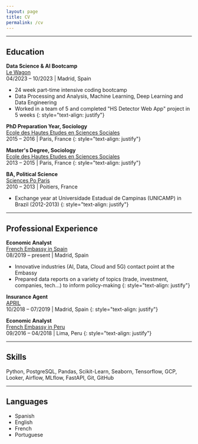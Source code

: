 ```yaml
---
layout: page
title: CV
permalink: /cv
---
```


---

## Education

**Data Science & AI Bootcamp** <br />
<a href="https://www.lewagon.com/" target="_blank">Le Wagon</a> <br />
04/2023 – 10/2023 | Madrid, Spain
- 24 week part-time intensive coding bootcamp
- Data Processing and Analysis, Machine Learning, Deep Learning and Data Engineering
- Worked in a team of 5 and completed "HS Detector Web App" project in 5 weeks
{: style="text-align: justify"}

**PhD Preparation Year, Sociology** <br />
<a href="https://www.ehess.fr/fr" target="_blank">Ecole des Hautes Etudes en Sciences Sociales</a> <br />
2015 – 2016 | Paris, France
{: style="text-align: justify"}

**Master's Degree, Sociology** <br />
<a href="https://www.ehess.fr/fr" target="_blank">Ecole des Hautes Etudes en Sciences Sociales</a> <br />
2013 – 2015 | Paris, France
{: style="text-align: justify"}

**BA, Political Science** <br />
<a href="https://www.sciencespo.fr/fr/" target="_blank">Sciences Po Paris</a> <br />
2010 – 2013 | Poitiers, France
- Exchange year at Universidade Estadual de Campinas (UNICAMP) in Brazil (2012-2013)
{: style="text-align: justify"}


---
## Professional Experience

**Economic Analyst** <br />
<a href="https://www.tresor.economie.gouv.fr/" target="_blank">French Embassy in Spain</a> <br />
08/2019 – present | Madrid, Spain
- Innovative industries (AI, Data, Cloud and 5G) contact point at the Embassy
- Prepared data reports on a variety of topics (trade, investment, companies, tech...) to inform policy-making
{: style="text-align: justify"}

**Insurance Agent** <br />
<a href="https://www.april.com/en/" target="_blank">APRIL</a> <br />
10/2018 – 07/2019 | Madrid, Spain
{: style="text-align: justify"}

**Economic Analyst** <br />
<a href="https://www.tresor.economie.gouv.fr/" target="_blank">French Embassy in Peru</a> <br />
09/2016 – 04/2018 | Lima, Peru
{: style="text-align: justify"}

---
## Skills

Python, PostgreSQL, Pandas, Scikit-Learn, Seaborn, Tensorflow, GCP, Looker, Airflow, MLflow, FastAPI, Git, GitHub

---
## Languages

- Spanish
- English
- French
- Portuguese
